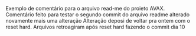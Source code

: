 Exemplo de comentário para o arquivo read-me do proieto AVAX.
Comentário feito para testar o segundo commit do arquivo readme
alterado novamente
mais uma alteração
Alteração deposi de voltar pra ontem com o reset hard. Arquivos retroagiram após reset hard
fazendo o commit dia 10